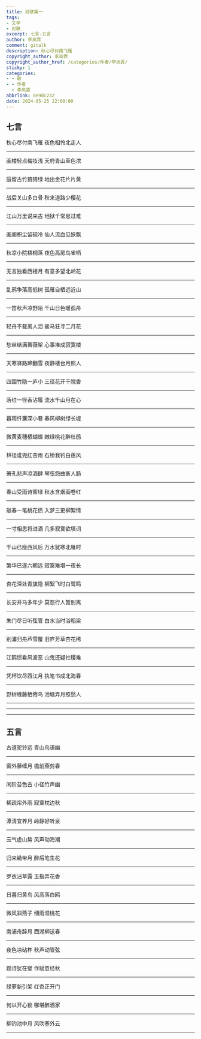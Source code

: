 ```yaml
---
title: 对联集一
tags:
- 文学
- 对联
excerpt: 七言-五言
author: 李岚霏
comment: gitalk
description: 秋心尽付南飞雁
copyright_author: 李岚霏
copyright_author_href: /categories/作者/李岚霏/
sticky: 1
categories:
- - 联
- - 作者
  - 李岚霏
abbrlink: 8e9dc232
date: 2024-05-25 22:00:00
---
```


## 七言

秋心尽付南飞雁
夜色相怜北走人

---

画楼轻点梅妆浅
天府青山草色浓

---

庭留古竹猗猗绿
地出金花片片黄

---
战后关山多白骨
秋来道路少樱花

---
江山万里说来古
地狱千常思过难

---
画阁积尘留砚冷
仙人流血见妖飘

---

秋凉小院梧桐落
夜色高房鸟雀栖

---

无言独看西楼月
有意多望北岭花

---

乱鸦争落高低树
孤雁自栖远近山

---

一笛秋声凉野陌
千山日色暖孤舟

---

轻舟不载离人泪
骏马狂寻二月花

---

愁丝结满蔷薇架
心事堆成寂寞楼

---

天寒驿路蹄翻雪
夜静楼台月照人

---

四围竹隐一庐小
三径花开千院香

---

落红一径香沾履
流水千山月在心

---

暮雨纤濂深小巷
春风柳树绿长堤

---

微黄麦穗栖蝴蝶
嫩绿桃花醉杜鹃

---

林径谁兜红杏雨
石桥我钓白莲风

---

箫孔悲声凉酒肆
琴弦怨曲断人肠

---

春山受雨诗窗绿
秋水含烟画卷红

---

敲春一笔桃花债
入梦三更柳絮情

---

一寸相思将进酒
几多寂寞欲填词

---

千山已瘦西风后
万水犹寒北雁时

---

繁华已逐六朝远
寂寞难堪一夜长

---

杏花深处青旗隐
柳絮飞时白鹭鸣

---

长安并马多年少
莫怨行人暂别离

---

朱门尽日听弦管
白水当时浴稻粱

---

别浦归舟芦雪覆
旧庐芳草杏花稀

---

江鸥惯看风波恶
山鬼还疑社稷难

---

凭杯饮尽西江月
执笔书成北海春

---

野树缠藤栖倦鸟
池塘弄月照愁人

---

---

---

## 五言

古道驼铃远
青山鸟语幽

---

窗外藤缠月
檐前燕剪春

---

闲阶苔色古
小径竹声幽

---

稀疏帘外雨
寂寞枕边秋

---

潭清宜养月
岭静好听泉

---

云气虚山势
风声动海潮

---

归来锄带月
醉后笔生花

---

罗衣沾草露
玉指弄花香

---

日暮归黄鸟
风高落白鸥

---

微风斜燕子
细雨湿桃花

---

南浦舟辞月
西湖柳送春

---

夜色凉砧杵
秋声动管弦

---

题诗犹在壁
作赋忽经秋

---

绿萝新引架
红杏正开门

---

何以开心锁
哪堪醉酒家

---

柳钓池中月
风吹塞外云

---
